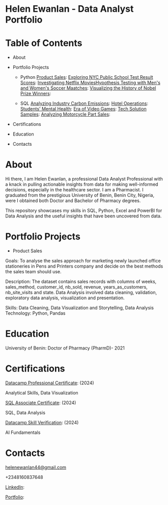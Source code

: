 # Helen Ewanlan - Data Analyst Portfolio
# Table of Contents
- About
- Portfolio Projects
    - Python
          [Product Sales](https://github.com/HelenEwanlan/Portfolio/tree/main/Product%20Sales):
          [Exploring NYC Public School Test Result Scores](https://github.com/HelenEwanlan/Portfolio/tree/main/Exploring%20NYC%20Public%20School%20Test%20Result%20Scores):
      [Investigating Netflix Movies](https://github.com/HelenEwanlan/Portfolio/tree/main/Investigating%20Netflix%20Movies)[Hypothesis Testing with Men's and Women's Soccer Maatches](https://github.com/HelenEwanlan/Portfolio/tree/main/Hypothesis%20Testing%20with%20Men's%20and%20Women's%20Soccer%20Matches):
[Visualizing the History of Nobel Prize Winners](https://github.com/HelenEwanlan/Portfolio/tree/main/Visualizing%20the%20History%20of%20Nobel%20Prize%20Winners):
      
    - SQL
          [Analyzing Industry Carbon Emissions](https://github.com/HelenEwanlan/Portfolio/tree/main/Analyzing%20Industry%20Carbon%20Emissions):
      [Hotel Operations](https://github.com/HelenEwanlan/Portfolio/tree/main/Hotel%20Operations):
[Students' Mental Health](https://github.com/HelenEwanlan/Portfolio/tree/main/Students'%20Mental%20Health):
[Era of Video Games](https://github.com/HelenEwanlan/Portfolio/tree/main/When%20Was%20the%20Golden%20Era%20of%20Video%20Games):
      [Tech Solution Samples](https://github.com/HelenEwanlan/Portfolio/tree/main/Tech%20Solution%20Samples):
      [Analyzing Motorcycle Part Sales](https://github.com/HelenEwanlan/Portfolio/tree/main/Analyzing%20Motorcycle%20Part%20Sales):
      
          
    

- Certifications
- Education
- Contacts


# About
Hi there, I am Helen Ewanlan, a professional Data Analyst Professional with a knack in pulling actionable insights from data for making well-informed decisions, especially in the healthcare sector.
I am a Pharmacist. I graduated from the prestigious University of Benin, Benin City, Nigeria, were I obtained both Doctor and Bachelor of Pharmacy degrees.

This repository showcases my skills in SQL, Python, Excel and PowerBI for Data Analysis and the useful insights that have been uncovered from data.

# Portfolio Projects
- Product Sales
  
Goals: To analyse the sales approach for marketing newly launched office stationeries in Pens and Printers company and decide on the best methods the sales team should use.

Description: The dataset contains sales records with columns of weeks, sales_method, customer_id, nb_sold, revenue, years_as_customers, nb_site_visits and state.
Data Analysis involved data cleaning, validation, exploratory data analysis, visualization and presentation.

Skills: Data Cleaning, Data Visualization and Storytelling, Data Analysis Technology: Python, Pandas

# Education
University of Benin: Doctor of Pharmacy (PharmD)- 2021

# Certifications
[Datacamp Professional Certificate](https://www.datacamp.com/certificate/DA0025837235576): (2024)

Analytical Skills, Data Visualization


[SQL Associate Certificate](https://www.datacamp.com/certificate/SQA0015263437089): (2024)

SQL, Data Analysis


[Datacamp Skill Verification](https://www.datacamp.com/skill-verification/AIF0022329836475): (2024)

AI Fundamentals


# Contacts
helenewanlan44@gmail.com

+2348160837648

[LinkedIn](https://www.linkedin.com/in/helen-ewanlan-pharmd-593850200/):

[Portfolio](https://www.datacamp.com/portfolio/helenewanlan):


